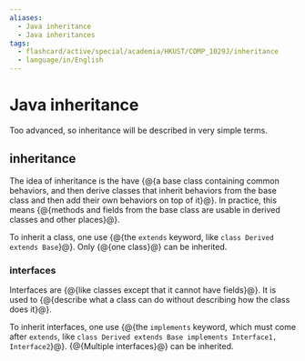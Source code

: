 ```yaml
---
aliases:
  - Java inheritance
  - Java inheritances
tags:
  - flashcard/active/special/academia/HKUST/COMP_1029J/inheritance
  - language/in/English
---
```


# Java inheritance

Too advanced, so inheritance will be described in very simple terms.

## inheritance

The idea of inheritance is the have {@{a base class containing common behaviors, and then derive classes that inherit behaviors from the base class and then add their own behaviors on top of it}@}. In practice, this means {@{methods and fields from the base class are usable in derived classes and other places}@}. <!--SR:!2025-10-15,458,310!2025-03-12,314,330-->

To inherit a class, one use {@{the `extends` keyword, like `class Derived extends Base`}@}. Only {@{one class}@} can be inherited. <!--SR:!2025-01-17,267,330!2025-02-24,297,330-->

### interfaces

Interfaces are {@{like classes except that it cannot have fields}@}. It is used to {@{describe what a class can do without describing how the class does it}@}. <!--SR:!2026-08-23,698,330!2028-01-24,1128,350-->

To inherit interfaces, one use {@{the `implements` keyword, which must come after `extends`, like `class Derived extends Base implements Interface1, Interface2`}@}. {@{Multiple interfaces}@} can be inherited. <!--SR:!2026-08-30,703,330!2027-07-27,987,350-->

